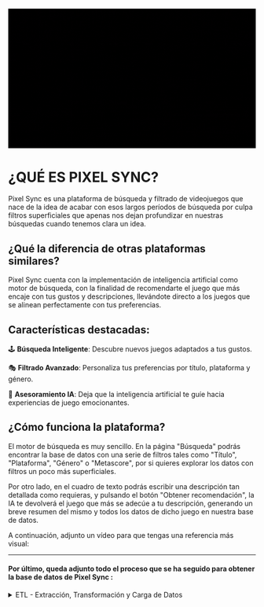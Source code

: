 ![Alt Img](https://github.com/AlvaroYague/Pixel_Sync/blob/main/images/juegos.gif)

# ¿QUÉ ES PIXEL SYNC?
Pixel Sync es una plataforma de búsqueda y filtrado de videojuegos que nace de la idea de acabar con esos largos períodos de búsqueda por culpa filtros superficiales que apenas nos dejan profundizar en nuestras búsquedas cuando tenemos clara un idea.

## ¿Qué la diferencia de otras plataformas similares?

Pixel Sync cuenta con la implementación de inteligencia artificial como motor de búsqueda, con la finalidad de recomendarte el juego que más encaje con tus gustos y descripciones, llevándote directo a los juegos que se alinean perfectamente con tus preferencias.

## Características destacadas:
🕹 **Búsqueda Inteligente**: Descubre nuevos juegos adaptados a tus gustos.

🎭 **Filtrado Avanzado**: Personaliza tus preferencias por título, plataforma y género.

🚀 **Asesoramiento IA**: Deja que la inteligencia artificial te guíe hacia experiencias de juego emocionantes.

## ¿Cómo funciona la plataforma?

El motor de búsqueda es muy sencillo. En la página "Búsqueda" podrás encontrar la base de datos con una serie de filtros tales como "Título", "Plataforma", "Género" o "Metascore", por si quieres explorar los datos con filtros un poco más superficiales.

Por otro lado, en el cuadro de texto podrás escribir una descripción tan detallada como requieras, y pulsando el botón "Obtener recomendación", la IA te devolverá el juego que más se adecúe a tu descripción, generando un breve resumen del mismo y todos los datos de dicho juego en nuestra base de datos.

A continuación, adjunto un vídeo para que tengas una referencia más visual:


------------------------------------------------------------- 
#### Por último, queda adjunto todo el proceso que se ha seguido para obtener la base de datos de Pixel Sync :

<details>
<summary>ETL - Extracción, Transformación y Carga de Datos</summary>
<br>
Todos los archivos de datos se encuentran en la carpeta "data".

En la carpeta "notebooks" encontrarás cómo se realizó cada proceso:

### 🌐 Extracción de Datos de Metacritic:

En la fase de extracción, obtuve los datos de [Metacritic](https://www.metacritic.com/game/) a través de una llamada a la API externa de [Apify](https://apify.com/). La base de datos, posteriormente, fue exportada a un archivo .CSV ("metacritic.csv") para proceder a su tranformación y limpieza.

### 🧹 Transformación con Pandas:

Una vez recabados los datos, utilizamos la librería Pandas de Python para transformar y limpiar los mismos, empezando por una buena exploración del dato, así como la utilización de herramientas tales como limpieza de duplicados, agrupaciones y transformación de valores únicos, tratamiento de nulos...etc. Exportar el resultado nos dará como resultado  "metacritic_transform.csv".


### 🚚 Carga en la Base de Datos SQL:

Finalmente, con los datos ya transformados, estos son importados a una base de datos en SQL creada y exportada desde Python, con la finalidad de tener un acceso sencillo a los mismo a la hora de modificarlos y actualizarlos.

### Extra: Traducción de los datos

Como extra, se ha realizado una pequeña transformación de datos y aplicación de la librería GoogleTrans para traducir toda la base de datos al español, ya que en primera instancia esta se encuentra en inglés. Como resultado, obtenermos el archivo "metacritic_es.csv".
</details>

